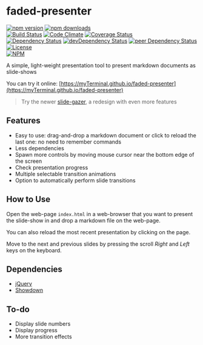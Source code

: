 # faded-presenter

[![npm version](https://badge.fury.io/js/faded-presenter.svg)](https://badge.fury.io/js/faded-presenter)
[![npm downloads](https://img.shields.io/npm/dt/faded-presenter.svg)](https://www.npmjs.com/package/faded-presenter)  
[![Build Status](https://travis-ci.org/myTerminal/faded-presenter.svg?branch=master)](https://travis-ci.org/myTerminal/faded-presenter)
[![Code Climate](https://codeclimate.com/github/myTerminal/faded-presenter.png)](https://codeclimate.com/github/myTerminal/faded-presenter)
[![Coverage Status](https://img.shields.io/coveralls/myTerminal/faded-presenter.svg)](https://coveralls.io/r/myTerminal/faded-presenter?branch=master)  
[![Dependency Status](https://david-dm.org/myTerminal/faded-presenter.svg)](https://david-dm.org/myTerminal/faded-presenter)
[![devDependency Status](https://david-dm.org/myTerminal/faded-presenter/dev-status.svg)](https://david-dm.org/myTerminal/faded-presenter#info=devDependencies)
[![peer Dependency Status](https://david-dm.org/myTerminal/faded-presenter/peer-status.svg)](https://david-dm.org/myTerminal/faded-presenter#info=peerDependencies)  
[![License](https://img.shields.io/badge/LICENSE-GPL%20v3.0-blue.svg)](https://www.gnu.org/licenses/gpl.html)  
[![NPM](https://nodei.co/npm/faded-presenter.png?downloads=true&downloadRank=true&stars=true)](https://nodei.co/npm/faded-presenter/)

A simple, light-weight presentation tool to present markdown documents as slide-shows

You can try it online: [https://myTerminal.github.io/faded-presenter](https://myTerminal.github.io/faded-presenter)

> Try the newer [slide-gazer](https://github.com/team-fluxion/slide-gazer), a redesign with even more features

## Features

* Easy to use: drag-and-drop a markdown document or click to reload the last one: no need to remember commands
* Less dependencies
* Spawn more controls by moving mouse cursor near the bottom edge of the screen
* Check presentation progress
* Multiple selectable transition animations
* Option to automatically perform slide transitions

## How to Use

Open the web-page `index.html` in a web-browser that you want to present the slide-show in and drop a markdown file on the web-page.

You can also reload the most recent presentation by clicking on the page.

Move to the next and previous slides by pressing the scroll *Right* and *Left* keys on the keyboard.

## Dependencies

* [jQuery](https://www.npmjs.com/package/jquery)
* [Showdown](https://www.npmjs.com/package/showdown)

## To-do

* Display slide numbers
* Display progress
* More transition effects
